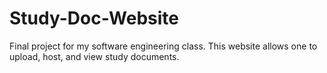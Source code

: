 # Study-Doc-Website
Final project for my software engineering class. This website allows one to upload, host, and view study documents.
